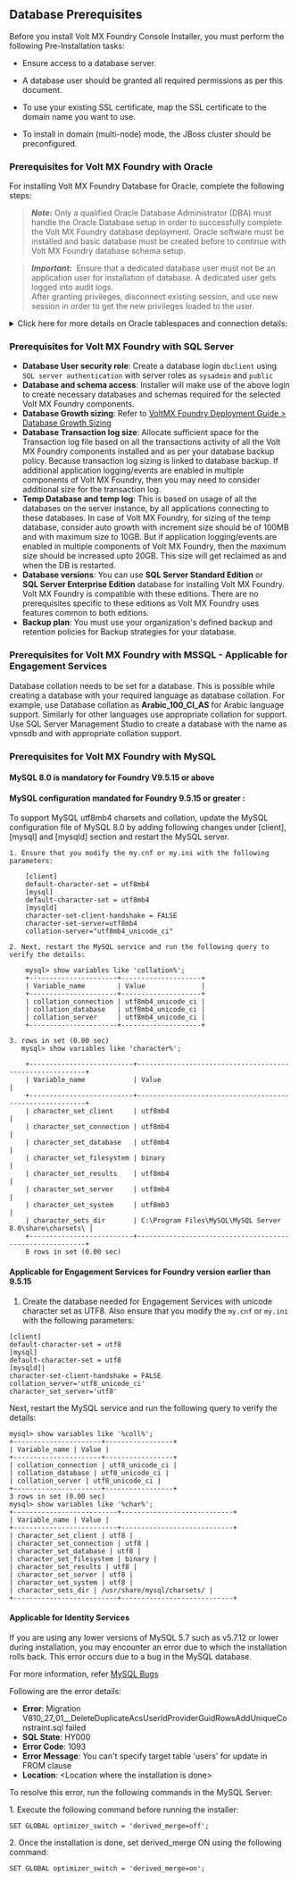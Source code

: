                          


Database Prerequisites
----------------------

Before you install Volt MX Foundry Console Installer, you must perform the following Pre-Installation tasks:

*   Ensure access to a database server.
*   A database user should be granted all required permissions as per this document.
    
*   To use your existing SSL certificate, map the SSL certificate to the domain name you want to use.
*   To install in domain (multi-node) mode, the JBoss cluster should be preconfigured.

### Prerequisites for Volt MX Foundry with Oracle

For installing Volt MX Foundry Database for Oracle, complete the following steps:

> **_Note:_** Only a qualified Oracle Database Administrator (DBA) must handle the Oracle Database setup in order to successfully complete the Volt MX Foundry database deployment. Oracle software must be installed and basic database must be created before to continue with Volt MX Foundry database schema setup.  

> **_Important:_**  Ensure that a dedicated database user must not be an application user for installation of database. A dedicated user gets logged into audit logs.  
After granting privileges, disconnect existing session, and use new session in order to get the new privileges loaded to the user.

<details close markdown="block"><summary>Click here for more details on Oracle tablespaces and connection details:</summary>

*   Unicode support needs to be enabled in Database. This is possible only while creating a database needed for Volt MX Foundry with a Unicode character set with the properties for Database character set as `AL32UTF8` and National character set as `AL16UTF16`.

*   Create the following three **tablespaces**. These tablespaces will be used to create Volt MX Foundry database objects:
    
    *   Tables and data tablespace: MF\_DATA
        
    *   Index tablespace: MF\_INDEX
        
    *   Lob tablespace: MF\_LOB\_DATA
        
*   Using an SQLPlus or another Database client, connect to you Oracle database as Sysdba.  
    Replace the <DATA_FILE_PATH\> with actual data file path on the Oracle database server.  
    
```
CREATE TABLESPACE MF_DATA DATAFILE '<DATA_FILE_PATH>/MF_DATA_01.DBF' SIZE 2048M AUTOEXTEND ON NEXT 100M MAXSIZE 5120M;
CREATE TABLESPACE MF_INDEX DATAFILE '<DATA_FILE_PATH>/MF_INDEX_01.DBF' SIZE 2048M AUTOEXTEND ON NEXT 100M MAXSIZE 5120M;
CREATE TABLESPACE MF_LOB_DATA DATAFILE '<DATA_FILE_PATH>/MF_LOB_DATA_01.DBF' SIZE 2048M AUTOEXTEND ON NEXT 100M MAXSIZE 5120M;
```
    
*   Create a dedicated database user with default tablespaces (MF_DATA) and grant quota to two other tablespaces (MF_INDEX and MF_LOB_DATA tablespaces).
    *   To create a user based on your Oracle 11g or 12c without PDB, which will be used in the JDBC.  

```
CREATE USER <install-user> IDENTIFIED BY <password> DEFAULT TABLESPACE MF_DATA TEMPORARY TABLESPACE TEMP PROFILE DEFAULT;
GRANT DBA TO <install-user>;
ALTER USER <install-user> QUOTA UNLIMITED ON MF_DATA;
ALTER USER <install-user> QUOTA UNLIMITED ON MF_INDEX;
ALTER USER <install-user> QUOTA UNLIMITED ON MF_LOB_DATA;
```  

*   To create a dedicated database user based on your Oracle 12c with PDB, then create a `dedicated database local user` inside PDB, which will be used in the Java Database Connectivity (JDBC) authentication.  

```
Alter session set container = PDB<MF_DB> ;
CREATE USER <dedicated-database-local-user> IDENTIFIED BY <password> DEFAULT TABLESPACE MF_DATA TEMPORARY TABLESPACE TEMP PROFILE DEFAULT  CONTAINER=CURRENT;
GRANT DBA TO <install-local-user> CONTAINER=CURRENT;
ALTER USER <install-local-user> QUOTA UNLIMITED ON MF_DATA CONTAINER=CURRENT;
ALTER USER <install-local-user> QUOTA UNLIMITED ON MF_INDEX CONTAINER=CURRENT;
ALTER USER <install-local-user> QUOTA UNLIMITED ON MF_LOB_DATA CONTAINER=CURRENT;
```

*   If you are using Volt MX Foundry installer to setup Volt MX Foundry database, then please choose the below options based on your Oracle database version.
    
    *   If Oracle database is created with PDB option of Oracle 12c, use service name pointing to PDB in the JDBC URL such as `pdborcl` or `pdbmfdb`

```
jdbc:oracle:thin:@<Database_Host_IP>:1521/pdbmfdb 
```

For example: `jdbc:oracle:thin:@192.168.1.2:1521/pdbmfdb`  

*   But if your database is 11g or 12c without PDB, then you can use `ORACLE_SID` in the JDBC URL such as  `orcl`  or  `mfdb`.  

```
jdbc:oracle:thin:@<Database_Host_IP>:1521:mfdb
``` 

For example: `jdbc:oracle:thin:@192.168.1.2:1521:mfdb`
        
</details>

### Prerequisites for Volt MX Foundry with SQL Server

*   **Database User security role**: Create a database login `dbclient` using `SQL server authentication` with server roles as `sysadmin` and `public`
*   **Database and schema access**: Installer will make use of the above login to create necessary databases and schemas required for the selected Volt MX Foundry components.
*   **Database Growth sizing**: Refer to [VoltMX Foundry Deployment Guide > Database Growth Sizing](../../../Foundry/voltmx_Foundry_deployment_guide/Content/Deployment.md#database-growth-sizing)
*   **Database Transaction log size**: Allocate sufficient space for the Transaction log file based on all the transactions activity of all the Volt MX Foundry components installed and as per your database backup policy. Because transaction log sizing is linked to database backup. If additional application logging/events are enabled in multiple components of Volt MX Foundry, then you may need to consider additional size for the transaction log.
*   **Temp Database and temp log**: This is based on usage of all the databases on the server instance, by all applications connecting to these databases. In case of Volt MX Foundry, for sizing of the temp database, consider auto growth with increment size should be of 100MB and with maximum size to 10GB. But if application logging/events are enabled in multiple components of Volt MX Foundry, then the maximum size should be increased upto 20GB. This size will get reclaimed as and when the DB is restarted.
*   **Database versions**: You can use **SQL Server Standard Edition** or **SQL Server Enterprise Edition** database for installing Volt MX Foundry. Volt MX Foundry is compatible with these editions. There are no prerequisites specific to these editions as Volt MX Foundry uses features common to both editions.
*   **Backup plan**: You must use your organization's defined backup and retention policies for Backup strategies for your database.

### Prerequisites for Volt MX Foundry with MSSQL - Applicable for Engagement Services

Database collation needs to be set for a database. This is possible while creating a database with your required language as database collation. For example, use Database collation as **Arabic\_100\_CI\_AS** for Arabic language support. Similarly for other languages use appropriate collation for support. Use SQL Server Management Studio to create a database with the name as vpnsdb and with appropriate collation support.

### Prerequisites for Volt MX Foundry with MySQL

#### MySQL 8.0 is mandatory for Foundry V9.5.15 or above

#### MySQL configuration mandated for Foundry 9.5.15 or greater :

To support MySQL utf8mb4 charsets and collation, update the MySQL configuration file of MySQL 8.0 by adding following changes under [client], [mysql] and [mysqld] section and restart the MySQL server.

```
1. Ensure that you modify the my.cnf or my.ini with the following parameters: 

    [client]
    default-character-set = utf8mb4
    [mysql]
    default-character-set = utf8mb4
    [mysqld]
    character-set-client-handshake = FALSE
    character-set-server=utf8mb4
    collation-server="utf8mb4_unicode_ci"

2. Next, restart the MySQL service and run the following query to verify the details:

    mysql> show variables like 'collation%';
    +----------------------+--------------------+
    | Variable_name        | Value              |
    +----------------------+--------------------+
    | collation_connection | utf8mb4_unicode_ci |
    | collation_database   | utf8mb4_unicode_ci |
    | collation_server     | utf8mb4_unicode_ci |
    +----------------------+--------------------+

3. rows in set (0.00 sec)
   mysql> show variables like 'character%';

    +--------------------------+---------------------------------------------------------+
    | Variable_name            | Value                                                   |
    +--------------------------+---------------------------------------------------------+
    | character_set_client     | utf8mb4                                                 |
    | character_set_connection | utf8mb4                                                 |
    | character_set_database   | utf8mb4                                                 |
    | character_set_filesystem | binary                                                  |
    | character_set_results    | utf8mb4                                                 |
    | character_set_server     | utf8mb4                                                 |
    | character_set_system     | utf8mb3                                                 |
    | character_sets_dir       | C:\Program Files\MySQL\MySQL Server 8.0\share\charsets\ |
    +--------------------------+---------------------------------------------------------+
    8 rows in set (0.00 sec)
```

 
#### Applicable for Engagement Services for Foundry version earlier than 9.5.15

1.  Create the database needed for Engagement Services with unicode character set as UTF8. Also ensure that you modify the `my.cnf` or `my.ini` with the following parameters:  

```  
[client]  
default-character-set = utf8  
[mysql]  
default-character-set = utf8  
[mysqld]|  
character-set-client-handshake = FALSE  
collation_server='utf8_unicode_ci'  
character_set_server='utf8'  
```


Next, restart the MySQL service and run the following query to verify the details:

```
mysql> show variables like '%coll%';  
+----------------------+-----------------+  
| Variable_name | Value |  
+----------------------+-----------------+  
| collation_connection | utf8_unicode_ci |  
| collation_database | utf8_unicode_ci |  
| collation_server | utf8_unicode_ci |  
+----------------------+-----------------+  
3 rows in set (0.00 sec)  
mysql> show variables like '%char%';  
+--------------------------+----------------------------+  
| Variable_name | Value |  
+--------------------------+----------------------------+  
| character_set_client | utf8 |  
| character_set_connection | utf8 |  
| character_set_database | utf8 |  
| character_set_filesystem | binary |  
| character_set_results | utf8 |  
| character_set_server | utf8 |  
| character_set_system | utf8 |  
| character_sets_dir | /usr/share/mysql/charsets/ |  
+--------------------------+----------------------------+  
```

#### Applicable for Identity Services

If you are using any lower versions of MySQL 5.7 such as v5.7.12 or lower during installation, you may encounter an error due to which the installation rolls back. This error occurs due to a bug in the MySQL database.  
  
For more information, refer [MySQL Bugs](https://bugs.mysql.com/bug.php?id=79286)

Following are the error details:

*   **Error**: Migration V810\_27\_01\_\_DeleteDuplicateAcsUserIdProviderGuidRowsAddUniqueConstraint.sql failed
*   **SQL State**: HY000
*   **Error Code**: 1093
*   **Error Message**: You can't specify target table 'users' for update in FROM clause
*   **Location**: <Location where the installation is done\>

To resolve this error, run the following commands in the MySQL Server:

1\. Execute the following command before running the installer:

`SET GLOBAL optimizer_switch = 'derived_merge=off';`

2\. Once the installation is done, set derived\_merge ON using the following command:

`SET GLOBAL optimizer_switch = 'derived_merge=on';`
